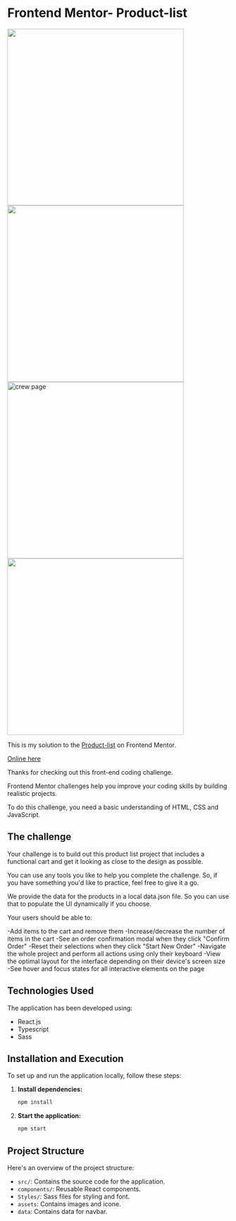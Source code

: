 # Frontend Mentor- Product-list


<img src="" alt="" style="width:400px; height:auto;">    <img src="" alt="" style="width:400px; height:auto;"> <img src="" alt=" crew page" style="width:400px; height:auto;"> <img src="" alt="" style="width:400px; height:auto;">


This is my solution to the [Product-list](https://www.frontendmentor.io/challenges/product-list-with-cart-5MmqLVAp_d) on Frontend Mentor.

[Online here](https://david-chazoule.github.io/Space-Tourism/#/home)

Thanks for checking out this front-end coding challenge.

Frontend Mentor challenges help you improve your coding skills by building realistic projects.

To do this challenge, you need a basic understanding of HTML, CSS and JavaScript.


## The challenge
Your challenge is to build out this product list project that includes a functional cart and get it looking as close to the design as possible.

You can use any tools you like to help you complete the challenge. So, if you have something you'd like to practice, feel free to give it a go.

We provide the data for the products in a local data.json file. So you can use that to populate the UI dynamically if you choose.

Your users should be able to:

-Add items to the cart and remove them
-Increase/decrease the number of items in the cart
-See an order confirmation modal when they click "Confirm Order"
-Reset their selections when they click "Start New Order"
-Navigate the whole project and perform all actions using only their keyboard
-View the optimal layout for the interface depending on their device's screen size
-See hover and focus states for all interactive elements on the page

## Technologies Used

The application has been developed using:
- React.js
- Typescript
- Sass

## Installation and Execution

To set up and run the application locally, follow these steps:

1. **Install dependencies:**

    ```bash
    npm install
    ```

2. **Start the application:**

    ```bash
    npm start
    ```

## Project Structure

Here's an overview of the project structure:

- `src/`: Contains the source code for the application.
- `components/`: Reusable React components.
- `Styles/`: Sass files for styling and font.
- `assets`: Contains images and icone.
- `data`: Contains data for navbar.
